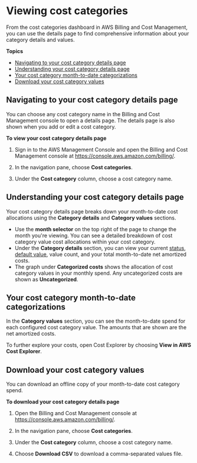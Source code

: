 # Viewing cost categories<a name="view-cost-categories"></a>

From the cost categories dashboard in AWS Billing and Cost Management, you can use the details page to find comprehensive information about your category details and values\.

**Topics**
+ [Navigating to your cost category details page](#view-cost-categories-details-navigate)
+ [Understanding your cost category details page](#view-cost-categories-details)
+ [Your cost category month\-to\-date categorizations](#view-cost-categories-details-mtd)
+ [Download your cost category values](#view-cost-categories-details-csv)

## Navigating to your cost category details page<a name="view-cost-categories-details-navigate"></a>

You can choose any cost category name in the Billing and Cost Management console to open a details page\. The details page is also shown when you add or edit a cost category\.<a name="view-cost-categories-steps"></a>

**To view your cost category details page**

1. Sign in to the AWS Management Console and open the Billing and Cost Management console at [https://console\.aws\.amazon\.com/billing/](https://console.aws.amazon.com/billing/)\.

1. In the navigation pane, choose **Cost categories**\.

1. Under the **Cost category** column, choose a cost category name\.

## Understanding your cost category details page<a name="view-cost-categories-details"></a>

Your cost category details page breaks down your month\-to\-date cost allocations using the **Category details** and **Category values** sections\.
+ Use the **month selector** on the top right of the page to change the month you're viewing\. You can see a detailed breakdown of cost category value cost allocations within your cost category\.
+ Under the **Category details** section, you can view your current [status](manage-cost-categories.md#cost-categories-stat), [default value](manage-cost-categories.md#cost-categories-default-value), value count, and your total month\-to\-date net amortized costs\.
+ The graph under **Categorized costs** shows the allocation of cost category values in your monthly spend\. Any uncategorized costs are shown as **Uncategorized**\.

## Your cost category month\-to\-date categorizations<a name="view-cost-categories-details-mtd"></a>

In the **Category values** section, you can see the month\-to\-date spend for each configured cost category value\. The amounts that are shown are the net amortized costs\.

To further explore your costs, open Cost Explorer by choosing **View in AWS Cost Explorer**\.

## Download your cost category values<a name="view-cost-categories-details-csv"></a>

You can download an offline copy of your month\-to\-date cost category spend\.<a name="view-cost-categories-details-csv-steps"></a>

**To download your cost category details page**

1. Open the Billing and Cost Management console at [https://console\.aws\.amazon\.com/billing/](https://console.aws.amazon.com/billing/home?#/)\.

1. In the navigation pane, choose **Cost categories**\.

1. Under the **Cost category** column, choose a cost category name\.

1. Choose **Download CSV** to download a comma\-separated values file\.